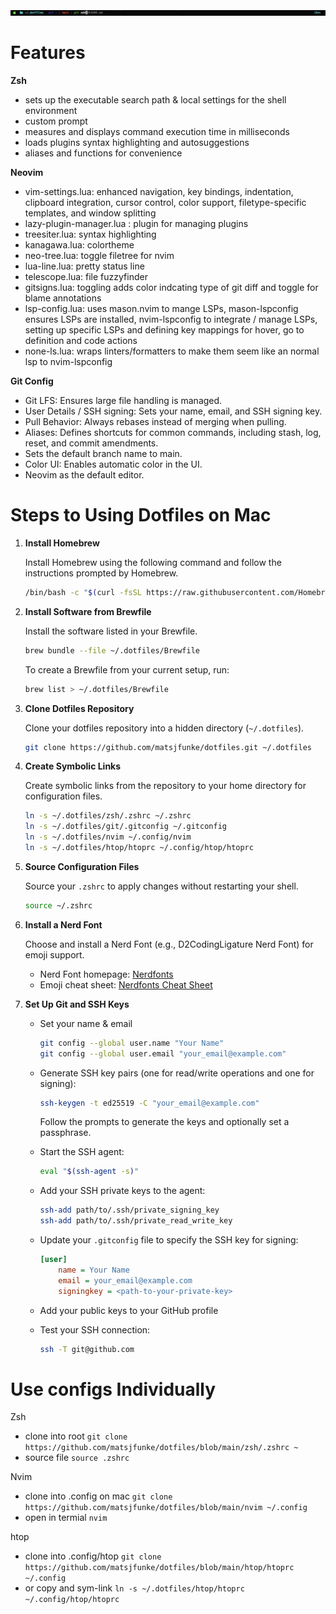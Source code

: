 ![prompt](img/prompt.png)

# Features

**Zsh**

- sets up the executable search path & local settings for the shell environment
- custom prompt
- measures and displays command execution time in milliseconds
- loads plugins syntax highlighting and autosuggestions
- aliases and functions for convenience

**Neovim**

- vim-settings.lua: enhanced navigation, key bindings, indentation, clipboard integration, cursor control, color support, filetype-specific templates, and window splitting
- lazy-plugin-manager.lua : plugin for managing plugins
- treesiter.lua: syntax highlighting
- kanagawa.lua: colortheme
- neo-tree.lua: toggle filetree for nvim
- lua-line.lua: pretty status line
- telescope.lua: file fuzzyfinder
- gitsigns.lua: toggling adds color indcating type of git diff and toggle for blame annotations
- lsp-config.lua: uses mason.nvim to mange LSPs, mason-lspconfig ensures LSPs are installed, nvim-lspconfig to integrate / manage LSPs, setting up specific LSPs and defining key mappings for hover, go to definition and code actions
- none-ls.lua: wraps linters/formatters to make them seem like an normal lsp to nvim-lspconfig

**Git Config**

- Git LFS: Ensures large file handling is managed.
- User Details / SSH signing: Sets your name, email, and SSH signing key.
- Pull Behavior: Always rebases instead of merging when pulling.
- Aliases: Defines shortcuts for common commands, including stash, log, reset, and commit amendments.
- Sets the default branch name to main.
- Color UI: Enables automatic color in the UI.
- Neovim as the default editor.

# Steps to Using Dotfiles on Mac

1. **Install Homebrew**

   Install Homebrew using the following command and follow the instructions prompted by Homebrew.

   ```zsh
   /bin/bash -c "$(curl -fsSL https://raw.githubusercontent.com/Homebrew/install/HEAD/install.sh)"
   ```

2. **Install Software from Brewfile**

   Install the software listed in your Brewfile.

   ```zsh
   brew bundle --file ~/.dotfiles/Brewfile
   ```

   To create a Brewfile from your current setup, run:

   ```zsh
   brew list > ~/.dotfiles/Brewfile
   ```

3. **Clone Dotfiles Repository**

   Clone your dotfiles repository into a hidden directory (`~/.dotfiles`).

   ```zsh
   git clone https://github.com/matsjfunke/dotfiles.git ~/.dotfiles
   ```

4. **Create Symbolic Links**

   Create symbolic links from the repository to your home directory for configuration files.

   ```zsh
   ln -s ~/.dotfiles/zsh/.zshrc ~/.zshrc
   ln -s ~/.dotfiles/git/.gitconfig ~/.gitconfig
   ln -s ~/.dotfiles/nvim ~/.config/nvim
   ln -s ~/.dotfiles/htop/htoprc ~/.config/htop/htoprc
   ```

5. **Source Configuration Files**

   Source your `.zshrc` to apply changes without restarting your shell.

   ```zsh
   source ~/.zshrc
   ```

6. **Install a Nerd Font**

   Choose and install a Nerd Font (e.g., D2CodingLigature Nerd Font) for emoji support.

   - Nerd Font homepage: [Nerdfonts](https://www.nerdfonts.com/#home)
   - Emoji cheat sheet: [Nerdfonts Cheat Sheet](https://www.nerdfonts.com/cheat-sheet)

7. **Set Up Git and SSH Keys**

   - Set your name & email

     ```bash
     git config --global user.name "Your Name"
     git config --global user.email "your_email@example.com"
     ```

   - Generate SSH key pairs (one for read/write operations and one for signing):

     ```bash
     ssh-keygen -t ed25519 -C "your_email@example.com"
     ```

     Follow the prompts to generate the keys and optionally set a passphrase.

   - Start the SSH agent:

     ```bash
     eval "$(ssh-agent -s)"
     ```

   - Add your SSH private keys to the agent:

     ```bash
     ssh-add path/to/.ssh/private_signing_key
     ssh-add path/to/.ssh/private_read_write_key
     ```

   - Update your `.gitconfig` file to specify the SSH key for signing:

     ```ini
     [user]
         name = Your Name
         email = your_email@example.com
         signingkey = <path-to-your-private-key>
     ```

   - Add your public keys to your GitHub profile
   - Test your SSH connection:

     ```bash
     ssh -T git@github.com
     ```

# Use configs Individually

Zsh

- clone into root `git clone https://github.com/matsjfunke/dotfiles/blob/main/zsh/.zshrc ~`
- source file `source .zshrc`

Nvim

- clone into .config on mac `git clone https://github.com/matsjfunke/dotfiles/blob/main/nvim ~/.config`
- open in termial `nvim`

htop

- clone into .config/htop `git clone https://github.com/matsjfunke/dotfiles/blob/main/htop/htoprc ~/.config`
- or copy and sym-link `ln -s ~/.dotfiles/htop/htoprc ~/.config/htop/htoprc`
